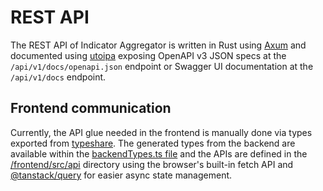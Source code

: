 # REST API

The REST API of Indicator Aggregator is written in Rust using [Axum](https://github.com/tokio-rs/axum/) and documented using [utoipa](https://github.com/juhaku/utoipa) exposing OpenAPI v3 JSON specs at the `/api/v1/docs/openapi.json` endpoint or Swagger UI documentation at the `/api/v1/docs` endpoint.

## Frontend communication

Currently, the API glue needed in the frontend is manually done via types exported from [typeshare](https://github.com/1Password/typeshare). The generated types from the backend are available within the [backendTypes.ts file](../frontend/src/types/backendTypes.ts) and the APIs are defined in the [/frontend/src/api](../frontend/src/api/) directory using the browser's built-in fetch API and [@tanstack/query](https://tanstack.com/query/) for easier async state management.